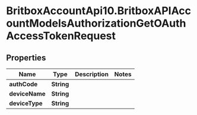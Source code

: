 # BritboxAccountApi10.BritboxAPIAccountModelsAuthorizationGetOAuthAccessTokenRequest

## Properties
Name | Type | Description | Notes
------------ | ------------- | ------------- | -------------
**authCode** | **String** |  | 
**deviceName** | **String** |  | 
**deviceType** | **String** |  | 


